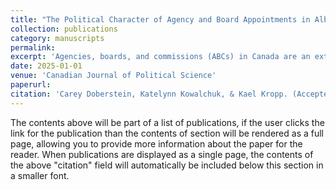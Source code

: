 ```yaml
---
title: "The Political Character of Agency and Board Appointments in Alberta"
collection: publications
category: manuscripts
permalink: 
excerpt: 'Agencies, boards, and commissions (ABCs) in Canada are an extension of the executive and administrative state, yet they have a distinct character and set of governance dynamics compared to the conventional public service. ABCs are often conceived to deliver a particular service or regulate or adjudicate matters with some distance from the government of the day, yet (perhaps counter-intuitively) are among the few remaining sites of patronage-like appointments in Canada. This article compiles ABC appointment data (N = 2,248) from the Province of Alberta over two distinct periods—the Notley government (2015-2019) and the Kenney/Smith governments (2019-2024)—to explore the extent and patterns of politicization. We find mixed evidence that appointments to ABCs with more formal autonomy are more likely to be politicized, but more robust evidence that the conservative party appointees tend to be more often politically-connected, particularly in ABCs that reside in policy areas of priority for the appointing government, and in particular in crown corporations and regulatory agencies.'
date: 2025-01-01
venue: 'Canadian Journal of Political Science'
paperurl: 
citation: 'Carey Doberstein, Katelynn Kowalchuk, & Kael Kropp. (Accepted). &quot;The political character of agency and board appointments in Alberta.&quot; <i>Canadian Journal of Political Science</i>.'
---
```

The contents above will be part of a list of publications, if the user clicks the link for the publication than the contents of section will be rendered as a full page, allowing you to provide more information about the paper for the reader. When publications are displayed as a single page, the contents of the above "citation" field will automatically be included below this section in a smaller font.
